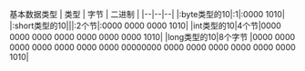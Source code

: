 基本数据类型
| 类型 | 字节 | 二进制 |
|--|--|--|
|:byte类型的10|:1|:0000 1010|
|:short类型的10|||:2个节|:0000 0000 0000 1010|
|int类型的10|4个节|0000 0000 0000 0000 0000 0000 0000 1010|
|long类型的10|8个字节 |0000 0000 0000 0000 0000 0000 0000 00000000 0000 0000 0000 0000 0000 0000 1010|
